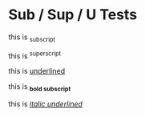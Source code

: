 # Sub / Sup / U Tests

this is <sub>subscript</sub>

this is <sup>superscript</sup>

this is <u>underlined</u>

this is **<sub>bold subscript</sub>**

this is _<u>italic underlined</u>_
